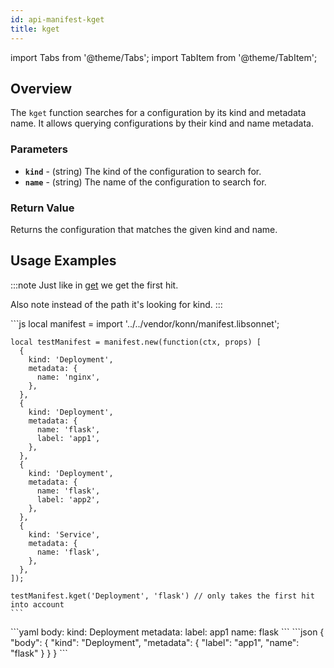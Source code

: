 ```yaml
---
id: api-manifest-kget
title: kget
---
```


import Tabs from '@theme/Tabs';
import TabItem from '@theme/TabItem';



## Overview
The `kget` function searches for a configuration by its kind and metadata name. It allows querying configurations by their kind and name metadata.

### Parameters
- **`kind`** - (string) The kind of the configuration to search for.
- **`name`** - (string) The name of the configuration to search for.

### Return Value
Returns the configuration that matches the given kind and name.

## Usage Examples

:::note
Just like in [get](api-manifest-get) we get the first hit.

Also note instead of the path it's looking for kind.
:::


<Tabs>
  <TabItem value="jsonnet" label="Jsonnet" default>
    ```js
    local manifest = import '../../vendor/konn/manifest.libsonnet';

    local testManifest = manifest.new(function(ctx, props) [
      {
        kind: 'Deployment',
        metadata: {
          name: 'nginx',
        },
      },
      {
        kind: 'Deployment',
        metadata: {
          name: 'flask',
          label: 'app1',
        },
      },
      {
        kind: 'Deployment',
        metadata: {
          name: 'flask',
          label: 'app2',
        },
      },
      {
        kind: 'Service',
        metadata: {
          name: 'flask',
        },
      },
    ]);

    testManifest.kget('Deployment', 'flask') // only takes the first hit into account
    ``` 
  </TabItem>
  <TabItem value="yaml" label="YAML Output">
    ```yaml
    body:
      kind: Deployment
      metadata:
        label: app1
        name: flask
    ```
  </TabItem>
  <TabItem value="json" label="JSON Output">
    ```json
    {
       "body": {
          "kind": "Deployment",
          "metadata": {
             "label": "app1",
             "name": "flask"
          }
       }
    }
    ```
  </TabItem>
</Tabs>
